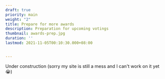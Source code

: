 ```yaml
---
draft: true
priority: main
weight: "2"
title: Prepare for more awards
description: Preparation for upcoming votings
thumbnail: awards-prep.jpg
duration: ''
lastmod: 2021-11-05T00:10:30.000+08:00


---
```

Under construction (sorry my site is still a mess and I can't work on it yet 😭)
